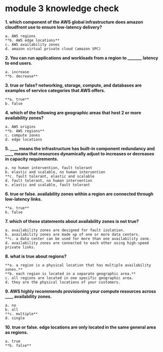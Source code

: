 # module 3 knowledge check

__1. which component of the AWS global infrastructure does amazon cloudfront use to ensure low-latency delivery?__

    a. AWS regions
    **b. AWS edge locations**
    c. AWS availability zones
    d. amazon virtual private cloud (amazon VPC)

**2. You can run applications and workloads from a region to _______ latency to end users.**

    a. increase
    **b. decrease**

__3. true or false? networking, storage, compute, and databases are examples of service categories that AWS offers.__

    **a. true**
    b. false

__4. which of the following are geographic areas that host 2 or more availability zones?__

    a. AWS origins
    **b. AWS regions**
    c. compute zones
    d. edge locations

**5. ____ means the infrastructure has built-in component redundancy and ____ means that resources dynamically adjust to increases or decreases in capacity requirements.**

    a. no human intervention, fault tolerant
    b. elastic and scalable, no human intervention
    **c. fault tolerant, elastic and scalable
    d. fault tolerant, no human intervention
    e. elastic and scalable, fault tolerant

__6. true or false. availability zones within a region are connected through low-latency links.__

    **a. true**
    b. false

__7. which of these statements about availability zones is not true?__ 

    a. availability zones are designed for fault isolation.
    b. availability zones are made up of one or more data centers.
    **c. a data center can be used for more than one availability zone.
    d. availability zones are connected to each other using high-speed private links.

__8. what is true about regions?__

    **a. a region is a physical location that has multiple availability zones.**
    **b. each region is located in a separate geographic area.**
    c. all regions are located in one specific geographic area.
    d. they are the physical locations of your customers.

**9. AWS highly recommends provisioning your compute resources across ____ availability zones.**

    a. no
    b. all
    **c. multiple**
    d. single

__10. true or false. edge locations are only located in the same general area as regions.__

    a. true
    **b. false**
